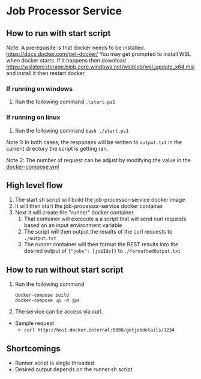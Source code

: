 # Job Processor Service

## How to run with start script
Note: A prerequisite is that docker needs to be installed. 
https://docs.docker.com/get-docker/
You may get prompted to install WSL when docker starts. If it happens then download
https://wslstorestorage.blob.core.windows.net/wslblob/wsl_update_x64.msi and install it then restart docker
### If running on windows
1. Run the following command `.\start.ps1`
### If running on linux
1. Run the following command `bash ./start.ps1`
   
Note 1: In both cases, the responses will be written to `output.txt` in the current directory the script is getting ran.

Note 2: The number of request can be adjust by modifying the value in the [docker-compose.yml](./docker-compose.yml#L18)

## High level flow
1. The start.sh script will build the job-processor-service docker image
2. It will then start the job-processor-service docker container
3. Next it will create the "runner" docker container
   1. That container will execcute a a script that will send curl requests based on an input environment variable
   2. The script will then output the results of the curl requests to `./output.txt`
   3. The runner container will then format the REST results into the desired output of `{"jobs": [jobIds]}` to `./formattedOutput.txt`

## How to run without start script
1. Run the following command
   ```
   docker-compose build
   docker-compose up -d jps
   ```
2. The service can be access via curl.
  * Sample request
    * `curl http://host.docker.internal:5000/getjobdetails/1234`


## Shortcomings
* Runner script is single threaded
* Desired output depends on the runner.sh script
